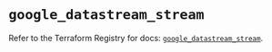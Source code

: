 # `google_datastream_stream`

Refer to the Terraform Registry for docs: [`google_datastream_stream`](https://registry.terraform.io/providers/hashicorp/google-beta/6.15.0/docs/resources/google_datastream_stream).
